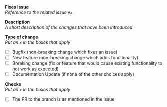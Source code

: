 **Fixes issue** <br>
*Reference to the related issue `#x`*

**Description**<br>
*A short description of the changes that have been introduced*

**Type of change**<br>
*Put an `x` in the boxes that apply*
- [ ] Bugfix (non-breaking change which fixes an issue)
- [ ] New feature (non-breaking change which adds functionality)
- [ ] Breaking change (fix or feature that would cause existing functionality to not work as expected)
- [ ] Documentation Update (if none of the other choices apply)

**Checks**<br>
*Put an `x` in the boxes that apply*
- [ ] The PR to the branch is as mentioned in the issue
